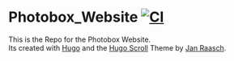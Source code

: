 # Photobox_Website [![CI](https://github.com/rickey00x/Photobox_Website/actions/workflows/main.yml/badge.svg?branch=main)](https://github.com/rickey00x/Photobox_Website/actions/workflows/main.yml)


This is the Repo for the Photobox Website.\
Its created with [Hugo](https://gohugo.io) and the [Hugo Scroll](https://themes.gohugo.io/themes/hugo-scroll/) Theme by [Jan Raasch](https://www.janraasch.com/).

